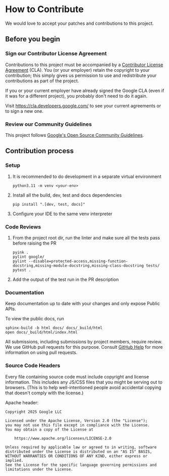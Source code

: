 # How to Contribute

We would love to accept your patches and contributions to this project.

## Before you begin

### Sign our Contributor License Agreement

Contributions to this project must be accompanied by a
[Contributor License Agreement](https://cla.developers.google.com/about) (CLA).
You (or your employer) retain the copyright to your contribution; this simply
gives us permission to use and redistribute your contributions as part of the
project.

If you or your current employer have already signed the Google CLA (even if it
was for a different project), you probably don't need to do it again.

Visit <https://cla.developers.google.com/> to see your current agreements or to
sign a new one.

### Review our Community Guidelines

This project follows [Google's Open Source Community
Guidelines](https://opensource.google/conduct/).

## Contribution process

### Setup
1. It is recommended to do development in a separate virtual environment

    ```shell
    python3.11 -m venv <your-env>
    ```

2. Install all the build, dev, test and docs dependencies

    ```shell
    pip install ".[dev, test, docs]"
    ```

3. Configure your IDE to the same venv interpreter

### Code Reviews
1. From the project root dir, run the linter and make sure all the tests 
   pass before raising the PR
    ```shell
    pyink .
    pylint google/
    pylint --disable=protected-access,missing-function-docstring,missing-module-docstring,missing-class-docstring tests/
    pytest .
    ```
2. Add the output of the test run in the PR description

### Documentation
Keep documentation up to date with your changes and only expose Public APIs.

To view the public docs, run
```shell 
sphinx-build -b html docs/ docs/_build/html
open docs/_build/html/index.html
```

All submissions, including submissions by project members, require review. We
use GitHub pull requests for this purpose. Consult
[GitHub Help](https://help.github.com/articles/about-pull-requests/) for more
information on using pull requests.

### Source Code Headers

Every file containing source code must include copyright and license
information. This includes any JS/CSS files that you might be serving out to
browsers. (This is to help well-intentioned people avoid accidental copying that
doesn't comply with the license.)

Apache header:

    Copyright 2025 Google LLC

    Licensed under the Apache License, Version 2.0 (the "License");
    you may not use this file except in compliance with the License.
    You may obtain a copy of the License at

        https://www.apache.org/licenses/LICENSE-2.0

    Unless required by applicable law or agreed to in writing, software
    distributed under the License is distributed on an "AS IS" BASIS,
    WITHOUT WARRANTIES OR CONDITIONS OF ANY KIND, either express or implied.
    See the License for the specific language governing permissions and
    limitations under the License.
